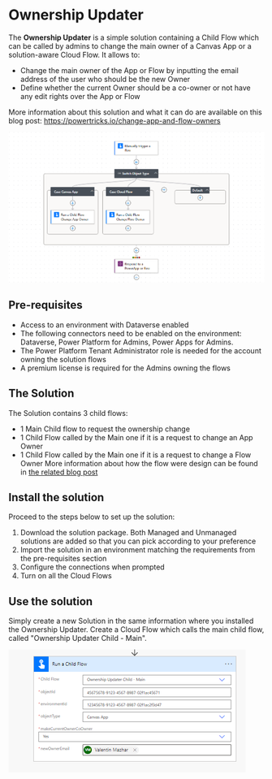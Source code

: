 # Ownership Updater
The **Ownership Updater** is a simple solution containing a Child Flow which can be called by admins to change the main owner of a Canvas App or a solution-aware Cloud Flow. It allows to:
- Change the main owner of the App or Flow by inputting the email address of the user who should be the new Owner
- Define whether the current Owner should be a co-owner or not have any edit rights over the App or Flow

More information about this solution and what it can do are available on this blog post: https://powertricks.io/change-app-and-flow-owners

![My Image](/Ownership%20Updater/Screenshots/OwnershipUpdaterMainFlowScreenshot.png)

## Pre-requisites
- Access to an environment with Dataverse enabled
- The following connectors need to be enabled on the environment: Dataverse, Power Platform for Admins, Power Apps for Admins. 
- The Power Platform Tenant Administrator role is needed for the account owning the solution flows
- A premium license is required for the Admins owning the flows

## The Solution 
The Solution contains 3 child flows:
- 1 Main Child flow to request the ownership change
- 1 Child Flow called by the Main one if it is a request to change an App Owner
- 1 Child Flow called by the Main one if it is a request to change a Flow Owner
More information about how the flow were design can be found in [the related blog post](https://powertricks.io/change-app-and-flow-owners)

## Install the solution
Proceed to the steps below to set up the solution:
1. Download the solution package. Both Managed and Unmanaged solutions are added so that you can pick according to your preference
2. Import the solution in an environment matching the requirements from the pre-requisites section
3. Configure the connections when prompted
5. Turn on all the Cloud Flows

## Use the solution
Simply create a new Solution in the same information where you installed the Ownership Updater. Create a Cloud Flow which calls the main child flow, called "Ownership Updater Child - Main".

![My Image](/Ownership%20Updater/Screenshots/OwnershipUpdaterMainFlowInputs.png)